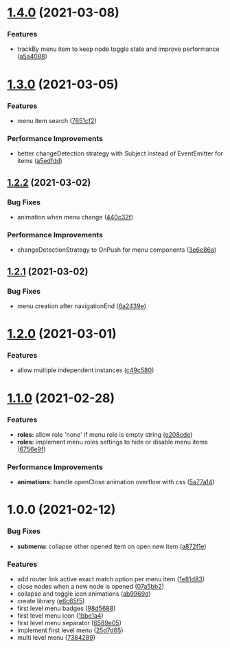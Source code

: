 # [1.4.0](https://github.com/mledour/angular-sidebar-menu/compare/v1.3.0...v1.4.0) (2021-03-08)


### Features

* trackBy menu item to keep node toggle state and improve performance ([a5a4088](https://github.com/mledour/angular-sidebar-menu/commit/a5a4088c3c2342f88b4eafee7afbf364d466a3ec))

# [1.3.0](https://github.com/mledour/angular-sidebar-menu/compare/v1.2.2...v1.3.0) (2021-03-05)


### Features

* menu item search ([7651cf2](https://github.com/mledour/angular-sidebar-menu/commit/7651cf251e4c87fa58e996ba04d2fa47aa355f4a))


### Performance Improvements

* better changeDetection strategy with Subject instead of EventEmitter for items ([a5edfdd](https://github.com/mledour/angular-sidebar-menu/commit/a5edfdda2fccec5467500d7d186b19a24d58b8be))

## [1.2.2](https://github.com/mledour/angular-sidebar-menu/compare/v1.2.1...v1.2.2) (2021-03-02)


### Bug Fixes

* animation when menu change ([440c32f](https://github.com/mledour/angular-sidebar-menu/commit/440c32fa3ad7294bc3052959efc13c9244cf3160))


### Performance Improvements

* changeDetectionStrategy to OnPush for menu components ([3e6e86a](https://github.com/mledour/angular-sidebar-menu/commit/3e6e86af83553d02bfbc25d7c598f3077339e75e))

## [1.2.1](https://github.com/mledour/angular-sidebar-menu/compare/v1.2.0...v1.2.1) (2021-03-02)


### Bug Fixes

* menu creation after navigationEnd ([6a2439e](https://github.com/mledour/angular-sidebar-menu/commit/6a2439e0427bdcef91557218821adf2670d1c733))

# [1.2.0](https://github.com/mledour/angular-sidebar-menu/compare/v1.1.0...v1.2.0) (2021-03-01)


### Features

* allow multiple independent instances ([c49c580](https://github.com/mledour/angular-sidebar-menu/commit/c49c580d46bf48360078ad2bd691f55be756a1d2))

# [1.1.0](https://github.com/mledour/angular-sidebar-menu/compare/v1.0.0...v1.1.0) (2021-02-28)


### Features

* **roles:** allow role 'none' if menu role is empty string ([e208cde](https://github.com/mledour/angular-sidebar-menu/commit/e208cdee1a800d0102cd94f6d1cf8b0713c1c8b6))
* **roles:** implement menu roles settings to hide or disable menu items ([6756e9f](https://github.com/mledour/angular-sidebar-menu/commit/6756e9fc63dcc6df9e334fcc40a29038e4aa6875))


### Performance Improvements

* **animations:** handle openClose animation overflow with css ([5a77a14](https://github.com/mledour/angular-sidebar-menu/commit/5a77a1462e83fc21a77bf28a75cac55039a2e2d3))

# 1.0.0 (2021-02-12)


### Bug Fixes

* **submenu:** collapse other opened item on open new item ([a872f1e](https://github.com/mledour/angular-sidebar-menu/commit/a872f1edbdf442afb71b9b0087d5a57143fa50d9))


### Features

* add router link active exact match option per menu item ([1e81d83](https://github.com/mledour/angular-sidebar-menu/commit/1e81d83476e56a878ddc5c48f448e6cfcd025d10))
* close nodes when a new node is opened ([07a5bb2](https://github.com/mledour/angular-sidebar-menu/commit/07a5bb2408a560d055363381cbf02a6c47d64ede))
* collapse and toggle icon animations ([ab9969d](https://github.com/mledour/angular-sidebar-menu/commit/ab9969d0eac181c199e2f90eccabe0a4d69dc99d))
* create library ([e6c65f5](https://github.com/mledour/angular-sidebar-menu/commit/e6c65f58cf0042255a6067b4db462abb26dc23cf))
* first level menu badges ([98d5688](https://github.com/mledour/angular-sidebar-menu/commit/98d5688d649cc24d32f59f3ed37577d99d38ad06))
* first level menu icon ([1bbe1a4](https://github.com/mledour/angular-sidebar-menu/commit/1bbe1a46d06849fc5c104f0cac82a66e1db5d134))
* first level menu separator ([6589e05](https://github.com/mledour/angular-sidebar-menu/commit/6589e051cd546eb6be5d4d725d310115dbf3f143))
* implement first level menu ([25d7d65](https://github.com/mledour/angular-sidebar-menu/commit/25d7d65613a4a432a52de5c260fd685ff9c28e92))
* multi level menu ([7384289](https://github.com/mledour/angular-sidebar-menu/commit/73842897bed01eb03502f1ee9d2c0bd71f46a16b))
